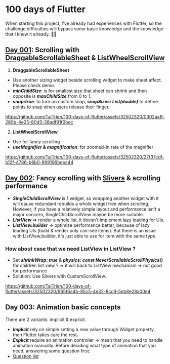 # 100 days of Flutter
When starting this project, I've already had experiences with Flutter, so the challenge difficulties will bypass some basic knowledge and the knowledge that I knew it already. 🧑‍💻

## [Day 001](https://github.com/TaiTrien/100-days-of-flutter/tree/main/day001): Scrolling with [DraggableScrollableSheet](https://api.flutter.dev/flutter/widgets/DraggableScrollableSheet-class.html) & [ListWheelScrollView](https://api.flutter.dev/flutter/widgets/ListWheelScrollView-class.html)

1. **DraggableScrollableSheet**
  - Use another sizing widget beside scrolling widget to make sheet affect. Please check demo.
  - ***minChildSize***: is for smallest size that sheet can shrink and then opposite is ***maxChildSize*** from 0 to 1.
  - ***snap:true***: to turn on custom snap, ***snapSizes: List(double)*** to define points to snap when users release their finger.
    

https://github.com/TaiTrien/100-days-of-flutter/assets/32502320/0302aaff-280b-4e25-80d3-38adf91f0bec


2. **ListWheelScrollView**
  - Use for fancy scrolling
  - ***useMagnifier & magnification***: for zoomed-in rate of the magnifier


https://github.com/TaiTrien/100-days-of-flutter/assets/32502320/27f37cdf-b12f-4786-b6b0-899196beea44



## [Day 002](https://github.com/TaiTrien/100-days-of-flutter/tree/main/day002): Fancy scrolling with [Slivers](https://api.flutter.dev/flutter/widgets/CustomScrollView-class.html) & scrolling performance
- ***SingleChildScrollView*** is 1 widget, so wrapping another widget with it will cause redundant rebuilds a whole widget tree when scrolling. However, if you have a relatively simple layout and performance isn't a major concern, SingleChildScrollView maybe be more suitable. 
- ***ListView*** => render a whole list, it doesn't implement lazy loading for UIs.
- ***ListView.builder*** => optimize performance better, because of lazy loading UIs (build & render only can-see items). But there is an issue with ListView.builder, it's just able to use for item with the same type.
### How about case that we need ListView in ListView ? 
- Set ***shrinkWrap: true*** & ***physics: const NeverScrollableScrollPhysics()*** for children list view ? => it will back to ListView mechanism => not good for performance
- Solution: Use Slivers with CustomScrollView.


https://github.com/TaiTrien/100-days-of-flutter/assets/32502320/665f6a4b-85c5-4e32-8cc9-5eb8e28a00e4

## Day 003: Animation basic concepts
There are 2 variants: implicit & explicit.
- ***Implicit*** rely on simple setting a new value through Widget property, then Flutter takes care the rest.
- ***Explicit*** require an animation controller => mean that you need to handle animation manually.
Before deciding what type of animation that you need, answering some question first:
- [Question list](https://docs.flutter.dev/assets/images/docs/ui/animations/animation-decision-tree.png)

